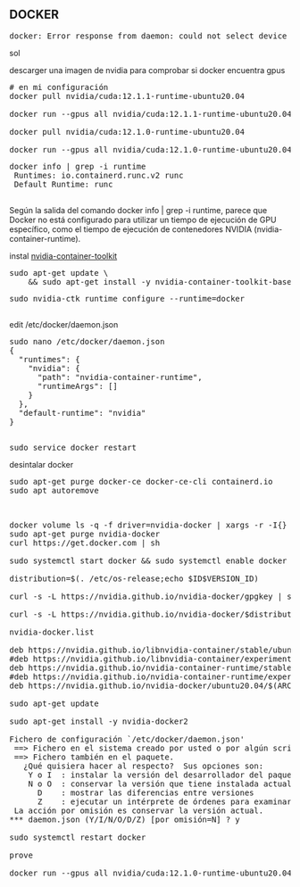 ## DOCKER

<pre>
docker: Error response from daemon: could not select device driver "" with capabilities: [[gpu]].
</pre>

sol

descarger una imagen de nvidia para comprobar si docker encuentra gpus
<pre>
# en mi configuración
docker pull nvidia/cuda:12.1.1-runtime-ubuntu20.04

docker run --gpus all nvidia/cuda:12.1.1-runtime-ubuntu20.04 nvidia-smi

docker pull nvidia/cuda:12.1.0-runtime-ubuntu20.04

docker run --gpus all nvidia/cuda:12.1.0-runtime-ubuntu20.04 nvidia-smi
</pre>

<pre>
docker info | grep -i runtime
 Runtimes: io.containerd.runc.v2 runc
 Default Runtime: runc

</pre>

Según la salida del comando docker info | grep -i runtime, parece que Docker no está configurado para utilizar un tiempo de ejecución de GPU específico, como el tiempo de ejecución de contenedores NVIDIA (nvidia-container-runtime).

instal [nvidia-container-toolkit](https://gitlab.com/nvidia/container-toolkit/container-toolkit/-/tree/main/cmd/nvidia-container-runtime)

<pre>
sudo apt-get update \
    && sudo apt-get install -y nvidia-container-toolkit-base
</pre>

<pre>
sudo nvidia-ctk runtime configure --runtime=docker

</pre>
edit /etc/docker/daemon.json

<pre>
sudo nano /etc/docker/daemon.json
{
  "runtimes": {
    "nvidia": {
      "path": "nvidia-container-runtime",
      "runtimeArgs": []
    }
  },
  "default-runtime": "nvidia"
}

</pre>
<pre>
sudo service docker restart
</pre>

desintalar docker

<pre>
sudo apt-get purge docker-ce docker-ce-cli containerd.io
sudo apt autoremove

</pre>

<pre>

docker volume ls -q -f driver=nvidia-docker | xargs -r -I{} -n1 docker ps -q -a -f volume={} | xargs -r docker rm -f
sudo apt-get purge nvidia-docker
curl https://get.docker.com | sh

sudo systemctl start docker && sudo systemctl enable docker

distribution=$(. /etc/os-release;echo $ID$VERSION_ID)

curl -s -L https://nvidia.github.io/nvidia-docker/gpgkey | sudo apt-key add -

curl -s -L https://nvidia.github.io/nvidia-docker/$distribution/nvidia-docker.list | sudo tee /etc/apt/sources.list.d/nvidia-docker.list

nvidia-docker.list 
                                                                      
deb https://nvidia.github.io/libnvidia-container/stable/ubuntu20.04/$(ARCH) /
#deb https://nvidia.github.io/libnvidia-container/experimental/ubuntu18.04/$(ARCH) /
deb https://nvidia.github.io/nvidia-container-runtime/stable/ubuntu20.04/$(ARCH) /
#deb https://nvidia.github.io/nvidia-container-runtime/experimental/ubuntu18.04/$(ARCH) /
deb https://nvidia.github.io/nvidia-docker/ubuntu20.04/$(ARCH) /

sudo apt-get update

sudo apt-get install -y nvidia-docker2

Fichero de configuración `/etc/docker/daemon.json'
 ==> Fichero en el sistema creado por usted o por algún script.
 ==> Fichero también en el paquete.
   ¿Qué quisiera hacer al respecto?  Sus opciones son:
    Y o I  : instalar la versión del desarrollador del paquete 
    N o O  : conservar la versión que tiene instalada actualmente
      D    : mostrar las diferencias entre versiones
      Z    : ejecutar un intérprete de órdenes para examinar la situación
 La acción por omisión es conservar la versión actual.
*** daemon.json (Y/I/N/O/D/Z) [por omisión=N] ? y

sudo systemctl restart docker

prove 

docker run --gpus all nvidia/cuda:12.1.0-runtime-ubuntu20.04 nvidia-smi
</pre>